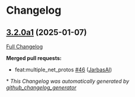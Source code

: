 # Changelog

## [3.2.0a1](https://github.com/JarbasHiveMind/HiveMind-core/tree/3.2.0a1) (2025-01-07)

[Full Changelog](https://github.com/JarbasHiveMind/HiveMind-core/compare/3.1.1...3.2.0a1)

**Merged pull requests:**

- feat:multiple\_net\_protos [\#46](https://github.com/JarbasHiveMind/HiveMind-core/pull/46) ([JarbasAl](https://github.com/JarbasAl))



\* *This Changelog was automatically generated by [github_changelog_generator](https://github.com/github-changelog-generator/github-changelog-generator)*
